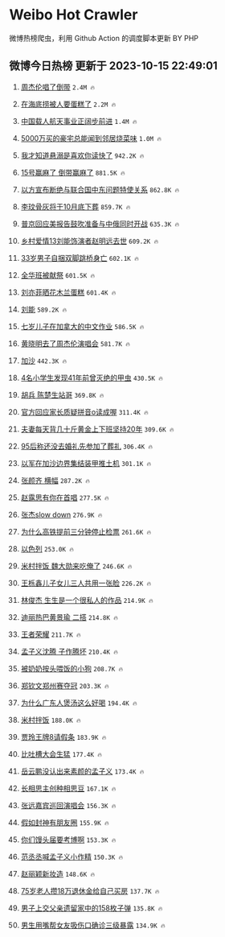 # Weibo Hot Crawler 



微博热榜爬虫，利用 Github Action 的调度脚本更新 BY PHP 


## 微博今日热榜 更新于 2023-10-15 22:49:01 
1. [周杰伦唱了倒带](https://s.weibo.com/weibo?q=%E5%91%A8%E6%9D%B0%E4%BC%A6%E5%94%B1%E4%BA%86%E5%80%92%E5%B8%A6&t=31&band_rank=1&Refer=top) `2.4M 🔥` 

1. [在海底捞被人要蛋糕了](https://s.weibo.com/weibo?q=%23%E5%9C%A8%E6%B5%B7%E5%BA%95%E6%8D%9E%E8%A2%AB%E4%BA%BA%E8%A6%81%E8%9B%8B%E7%B3%95%E4%BA%86%23&t=31&band_rank=2&Refer=top) `2.2M 🔥` 

1. [中国载人航天事业正阔步前进](https://s.weibo.com/weibo?q=%23%E4%B8%AD%E5%9B%BD%E8%BD%BD%E4%BA%BA%E8%88%AA%E5%A4%A9%E4%BA%8B%E4%B8%9A%E6%AD%A3%E9%98%94%E6%AD%A5%E5%89%8D%E8%BF%9B%23&t=31&band_rank=3&Refer=top) `1.4M 🔥` 

1. [5000万买的豪宅总能闻到邻居烧菜味](https://s.weibo.com/weibo?q=%235000%E4%B8%87%E4%B9%B0%E7%9A%84%E8%B1%AA%E5%AE%85%E6%80%BB%E8%83%BD%E9%97%BB%E5%88%B0%E9%82%BB%E5%B1%85%E7%83%A7%E8%8F%9C%E5%91%B3%23&t=31&band_rank=4&Refer=top) `1.0M 🔥` 

1. [我才知道悬溺是喜欢你读快了](https://s.weibo.com/weibo?q=%23%E6%88%91%E6%89%8D%E7%9F%A5%E9%81%93%E6%82%AC%E6%BA%BA%E6%98%AF%E5%96%9C%E6%AC%A2%E4%BD%A0%E8%AF%BB%E5%BF%AB%E4%BA%86%23&t=31&band_rank=5&Refer=top) `942.2K 🔥` 

1. [15号赢麻了 倒带赢麻了](https://s.weibo.com/weibo?q=15%E5%8F%B7%E8%B5%A2%E9%BA%BB%E4%BA%86%20%E5%80%92%E5%B8%A6%E8%B5%A2%E9%BA%BB%E4%BA%86&t=31&band_rank=6&Refer=top) `881.5K 🔥` 

1. [以方宣布断绝与联合国中东问题特使关系](https://s.weibo.com/weibo?q=%23%E4%BB%A5%E6%96%B9%E5%AE%A3%E5%B8%83%E6%96%AD%E7%BB%9D%E4%B8%8E%E8%81%94%E5%90%88%E5%9B%BD%E4%B8%AD%E4%B8%9C%E9%97%AE%E9%A2%98%E7%89%B9%E4%BD%BF%E5%85%B3%E7%B3%BB%23&t=31&band_rank=7&Refer=top) `862.8K 🔥` 

1. [李玟骨灰将于10月底下葬](https://s.weibo.com/weibo?q=%23%E6%9D%8E%E7%8E%9F%E9%AA%A8%E7%81%B0%E5%B0%86%E4%BA%8E10%E6%9C%88%E5%BA%95%E4%B8%8B%E8%91%AC%23&t=31&band_rank=8&Refer=top) `859.7K 🔥` 

1. [普京回应美报告鼓吹准备与中俄同时开战](https://s.weibo.com/weibo?q=%23%E6%99%AE%E4%BA%AC%E5%9B%9E%E5%BA%94%E7%BE%8E%E6%8A%A5%E5%91%8A%E9%BC%93%E5%90%B9%E5%87%86%E5%A4%87%E4%B8%8E%E4%B8%AD%E4%BF%84%E5%90%8C%E6%97%B6%E5%BC%80%E6%88%98%23&t=31&band_rank=9&Refer=top) `635.3K 🔥` 

1. [乡村爱情13刘能饰演者赵明远去世](https://s.weibo.com/weibo?q=%23%E4%B9%A1%E6%9D%91%E7%88%B1%E6%83%8513%E5%88%98%E8%83%BD%E9%A5%B0%E6%BC%94%E8%80%85%E8%B5%B5%E6%98%8E%E8%BF%9C%E5%8E%BB%E4%B8%96%23&t=31&band_rank=10&Refer=top) `609.2K 🔥` 

1. [33岁男子自捆双脚跳桥身亡](https://s.weibo.com/weibo?q=%2333%E5%B2%81%E7%94%B7%E5%AD%90%E8%87%AA%E6%8D%86%E5%8F%8C%E8%84%9A%E8%B7%B3%E6%A1%A5%E8%BA%AB%E4%BA%A1%23&t=31&band_rank=11&Refer=top) `602.1K 🔥` 

1. [全华班被献祭](https://s.weibo.com/weibo?q=%23%E5%85%A8%E5%8D%8E%E7%8F%AD%E8%A2%AB%E7%8C%AE%E7%A5%AD%23&t=31&band_rank=12&Refer=top) `601.5K 🔥` 

1. [刘亦菲晒花木兰蛋糕](https://s.weibo.com/weibo?q=%23%E5%88%98%E4%BA%A6%E8%8F%B2%E6%99%92%E8%8A%B1%E6%9C%A8%E5%85%B0%E8%9B%8B%E7%B3%95%23&t=31&band_rank=13&Refer=top) `601.4K 🔥` 

1. [刘能](https://s.weibo.com/weibo?q=%E5%88%98%E8%83%BD&t=31&band_rank=14&Refer=top) `589.2K 🔥` 

1. [七岁儿子在加拿大的中文作业](https://s.weibo.com/weibo?q=%23%E4%B8%83%E5%B2%81%E5%84%BF%E5%AD%90%E5%9C%A8%E5%8A%A0%E6%8B%BF%E5%A4%A7%E7%9A%84%E4%B8%AD%E6%96%87%E4%BD%9C%E4%B8%9A%23&t=31&band_rank=15&Refer=top) `586.5K 🔥` 

1. [黄晓明去了周杰伦演唱会](https://s.weibo.com/weibo?q=%23%E9%BB%84%E6%99%93%E6%98%8E%E5%8E%BB%E4%BA%86%E5%91%A8%E6%9D%B0%E4%BC%A6%E6%BC%94%E5%94%B1%E4%BC%9A%23&t=31&band_rank=16&Refer=top) `581.7K 🔥` 

1. [加沙](https://s.weibo.com/weibo?q=%E5%8A%A0%E6%B2%99&t=31&band_rank=17&Refer=top) `442.3K 🔥` 

1. [4名小学生发现41年前曾灭绝的甲虫](https://s.weibo.com/weibo?q=%234%E5%90%8D%E5%B0%8F%E5%AD%A6%E7%94%9F%E5%8F%91%E7%8E%B041%E5%B9%B4%E5%89%8D%E6%9B%BE%E7%81%AD%E7%BB%9D%E7%9A%84%E7%94%B2%E8%99%AB%23&t=31&band_rank=18&Refer=top) `430.5K 🔥` 

1. [胡兵 陈楚生站哥](https://s.weibo.com/weibo?q=%E8%83%A1%E5%85%B5%20%E9%99%88%E6%A5%9A%E7%94%9F%E7%AB%99%E5%93%A5&t=31&band_rank=19&Refer=top) `369.8K 🔥` 

1. [官方回应家长质疑拼音o读成喔](https://s.weibo.com/weibo?q=%23%E5%AE%98%E6%96%B9%E5%9B%9E%E5%BA%94%E5%AE%B6%E9%95%BF%E8%B4%A8%E7%96%91%E6%8B%BC%E9%9F%B3o%E8%AF%BB%E6%88%90%E5%96%94%23&t=31&band_rank=20&Refer=top) `311.4K 🔥` 

1. [夫妻每天背几十斤黄金上下班坚持20年](https://s.weibo.com/weibo?q=%23%E5%A4%AB%E5%A6%BB%E6%AF%8F%E5%A4%A9%E8%83%8C%E5%87%A0%E5%8D%81%E6%96%A4%E9%BB%84%E9%87%91%E4%B8%8A%E4%B8%8B%E7%8F%AD%E5%9D%9A%E6%8C%8120%E5%B9%B4%23&t=31&band_rank=21&Refer=top) `309.6K 🔥` 

1. [95后称还没去婚礼先参加了葬礼](https://s.weibo.com/weibo?q=%2395%E5%90%8E%E7%A7%B0%E8%BF%98%E6%B2%A1%E5%8E%BB%E5%A9%9A%E7%A4%BC%E5%85%88%E5%8F%82%E5%8A%A0%E4%BA%86%E8%91%AC%E7%A4%BC%23&t=31&band_rank=22&Refer=top) `306.4K 🔥` 

1. [以军在加沙边界集结装甲推土机](https://s.weibo.com/weibo?q=%23%E4%BB%A5%E5%86%9B%E5%9C%A8%E5%8A%A0%E6%B2%99%E8%BE%B9%E7%95%8C%E9%9B%86%E7%BB%93%E8%A3%85%E7%94%B2%E6%8E%A8%E5%9C%9F%E6%9C%BA%23&t=31&band_rank=23&Refer=top) `301.1K 🔥` 

1. [张颜齐 横幅](https://s.weibo.com/weibo?q=%E5%BC%A0%E9%A2%9C%E9%BD%90%20%E6%A8%AA%E5%B9%85&t=31&band_rank=24&Refer=top) `287.2K 🔥` 

1. [赵露思有你在首唱](https://s.weibo.com/weibo?q=%23%E8%B5%B5%E9%9C%B2%E6%80%9D%E6%9C%89%E4%BD%A0%E5%9C%A8%E9%A6%96%E5%94%B1%23&t=31&band_rank=25&Refer=top) `277.5K 🔥` 

1. [张杰slow down](https://s.weibo.com/weibo?q=%E5%BC%A0%E6%9D%B0slow%20down&t=31&band_rank=26&Refer=top) `276.9K 🔥` 

1. [为什么高铁提前三分钟停止检票](https://s.weibo.com/weibo?q=%23%E4%B8%BA%E4%BB%80%E4%B9%88%E9%AB%98%E9%93%81%E6%8F%90%E5%89%8D%E4%B8%89%E5%88%86%E9%92%9F%E5%81%9C%E6%AD%A2%E6%A3%80%E7%A5%A8%23&t=31&band_rank=27&Refer=top) `261.6K 🔥` 

1. [以色列](https://s.weibo.com/weibo?q=%23%E4%BB%A5%E8%89%B2%E5%88%97%23&t=31&band_rank=28&Refer=top) `253.0K 🔥` 

1. [米村拌饭 魏大勋来吃俺了](https://s.weibo.com/weibo?q=%E7%B1%B3%E6%9D%91%E6%8B%8C%E9%A5%AD%20%E9%AD%8F%E5%A4%A7%E5%8B%8B%E6%9D%A5%E5%90%83%E4%BF%BA%E4%BA%86&t=31&band_rank=29&Refer=top) `246.6K 🔥` 

1. [王栎鑫儿子女儿三人共用一张脸](https://s.weibo.com/weibo?q=%23%E7%8E%8B%E6%A0%8E%E9%91%AB%E5%84%BF%E5%AD%90%E5%A5%B3%E5%84%BF%E4%B8%89%E4%BA%BA%E5%85%B1%E7%94%A8%E4%B8%80%E5%BC%A0%E8%84%B8%23&t=31&band_rank=30&Refer=top) `226.2K 🔥` 

1. [林俊杰 生生是一个很私人的作品](https://s.weibo.com/weibo?q=%E6%9E%97%E4%BF%8A%E6%9D%B0%20%E7%94%9F%E7%94%9F%E6%98%AF%E4%B8%80%E4%B8%AA%E5%BE%88%E7%A7%81%E4%BA%BA%E7%9A%84%E4%BD%9C%E5%93%81&t=31&band_rank=31&Refer=top) `214.9K 🔥` 

1. [迪丽热巴黄景瑜 二搭](https://s.weibo.com/weibo?q=%E8%BF%AA%E4%B8%BD%E7%83%AD%E5%B7%B4%E9%BB%84%E6%99%AF%E7%91%9C%20%E4%BA%8C%E6%90%AD&t=31&band_rank=32&Refer=top) `214.8K 🔥` 

1. [王者荣耀](https://s.weibo.com/weibo?q=%E7%8E%8B%E8%80%85%E8%8D%A3%E8%80%80&t=31&band_rank=33&Refer=top) `211.7K 🔥` 

1. [孟子义沈腾 子作腾坏](https://s.weibo.com/weibo?q=%E5%AD%9F%E5%AD%90%E4%B9%89%E6%B2%88%E8%85%BE%20%E5%AD%90%E4%BD%9C%E8%85%BE%E5%9D%8F&t=31&band_rank=34&Refer=top) `210.4K 🔥` 

1. [被奶奶按头喂饭的小狗](https://s.weibo.com/weibo?q=%23%E8%A2%AB%E5%A5%B6%E5%A5%B6%E6%8C%89%E5%A4%B4%E5%96%82%E9%A5%AD%E7%9A%84%E5%B0%8F%E7%8B%97%23&t=31&band_rank=35&Refer=top) `208.7K 🔥` 

1. [郑钦文郑州赛夺冠](https://s.weibo.com/weibo?q=%23%E9%83%91%E9%92%A6%E6%96%87%E9%83%91%E5%B7%9E%E8%B5%9B%E5%A4%BA%E5%86%A0%23&t=31&band_rank=36&Refer=top) `203.3K 🔥` 

1. [为什么广东人煲汤这么好喝](https://s.weibo.com/weibo?q=%23%E4%B8%BA%E4%BB%80%E4%B9%88%E5%B9%BF%E4%B8%9C%E4%BA%BA%E7%85%B2%E6%B1%A4%E8%BF%99%E4%B9%88%E5%A5%BD%E5%96%9D%23&t=31&band_rank=37&Refer=top) `194.4K 🔥` 

1. [米村拌饭](https://s.weibo.com/weibo?q=%E7%B1%B3%E6%9D%91%E6%8B%8C%E9%A5%AD&t=31&band_rank=38&Refer=top) `188.0K 🔥` 

1. [贾玲王牌8请假条](https://s.weibo.com/weibo?q=%23%E8%B4%BE%E7%8E%B2%E7%8E%8B%E7%89%8C8%E8%AF%B7%E5%81%87%E6%9D%A1%23&t=31&band_rank=39&Refer=top) `183.9K 🔥` 

1. [比吐槽大会生猛](https://s.weibo.com/weibo?q=%23%E6%AF%94%E5%90%90%E6%A7%BD%E5%A4%A7%E4%BC%9A%E7%94%9F%E7%8C%9B%23&t=31&band_rank=40&Refer=top) `177.4K 🔥` 

1. [岳云鹏没认出来素颜的孟子义](https://s.weibo.com/weibo?q=%23%E5%B2%B3%E4%BA%91%E9%B9%8F%E6%B2%A1%E8%AE%A4%E5%87%BA%E6%9D%A5%E7%B4%A0%E9%A2%9C%E7%9A%84%E5%AD%9F%E5%AD%90%E4%B9%89%23&t=31&band_rank=41&Refer=top) `173.4K 🔥` 

1. [长相思主创种相思豆](https://s.weibo.com/weibo?q=%23%E9%95%BF%E7%9B%B8%E6%80%9D%E4%B8%BB%E5%88%9B%E7%A7%8D%E7%9B%B8%E6%80%9D%E8%B1%86%23&t=31&band_rank=42&Refer=top) `167.1K 🔥` 

1. [张远嘉宾巡回演唱会](https://s.weibo.com/weibo?q=%23%E5%BC%A0%E8%BF%9C%E5%98%89%E5%AE%BE%E5%B7%A1%E5%9B%9E%E6%BC%94%E5%94%B1%E4%BC%9A%23&t=31&band_rank=43&Refer=top) `156.3K 🔥` 

1. [假如封神有朋友圈](https://s.weibo.com/weibo?q=%23%E5%81%87%E5%A6%82%E5%B0%81%E7%A5%9E%E6%9C%89%E6%9C%8B%E5%8F%8B%E5%9C%88%23&t=31&band_rank=44&Refer=top) `155.9K 🔥` 

1. [你们馒头届要考博啊](https://s.weibo.com/weibo?q=%23%E4%BD%A0%E4%BB%AC%E9%A6%92%E5%A4%B4%E5%B1%8A%E8%A6%81%E8%80%83%E5%8D%9A%E5%95%8A%23&t=31&band_rank=45&Refer=top) `153.3K 🔥` 

1. [范丞丞喊孟子义小作精](https://s.weibo.com/weibo?q=%23%E8%8C%83%E4%B8%9E%E4%B8%9E%E5%96%8A%E5%AD%9F%E5%AD%90%E4%B9%89%E5%B0%8F%E4%BD%9C%E7%B2%BE%23&t=31&band_rank=46&Refer=top) `150.3K 🔥` 

1. [赵丽颖新妆造](https://s.weibo.com/weibo?q=%23%E8%B5%B5%E4%B8%BD%E9%A2%96%E6%96%B0%E5%A6%86%E9%80%A0%23&t=31&band_rank=47&Refer=top) `148.6K 🔥` 

1. [75岁老人攒18万退休金给自己买房](https://s.weibo.com/weibo?q=%2375%E5%B2%81%E8%80%81%E4%BA%BA%E6%94%9218%E4%B8%87%E9%80%80%E4%BC%91%E9%87%91%E7%BB%99%E8%87%AA%E5%B7%B1%E4%B9%B0%E6%88%BF%23&t=31&band_rank=48&Refer=top) `137.7K 🔥` 

1. [男子上交父亲遗留家中的158枚子弹](https://s.weibo.com/weibo?q=%23%E7%94%B7%E5%AD%90%E4%B8%8A%E4%BA%A4%E7%88%B6%E4%BA%B2%E9%81%97%E7%95%99%E5%AE%B6%E4%B8%AD%E7%9A%84158%E6%9E%9A%E5%AD%90%E5%BC%B9%23&t=31&band_rank=49&Refer=top) `135.8K 🔥` 

1. [男生用嘴帮女友吸伤口确诊三级暴露](https://s.weibo.com/weibo?q=%23%E7%94%B7%E7%94%9F%E7%94%A8%E5%98%B4%E5%B8%AE%E5%A5%B3%E5%8F%8B%E5%90%B8%E4%BC%A4%E5%8F%A3%E7%A1%AE%E8%AF%8A%E4%B8%89%E7%BA%A7%E6%9A%B4%E9%9C%B2%23&t=31&band_rank=50&Refer=top) `134.9K 🔥` 

